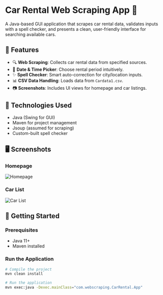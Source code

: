 # Car Rental Web Scraping App 🚗

A Java-based GUI application that scrapes car rental data, validates inputs with a spell checker, and presents a clean, user-friendly interface for searching available cars.

## 📌 Features
- 🔍 **Web Scraping**: Collects car rental data from specified sources.
- 📅 **Date & Time Picker**: Choose rental period intuitively.
- ✨ **Spell Checker**: Smart auto-correction for city/location inputs.
- 📊 **CSV Data Handling**: Loads data from `Cardata1.csv`.
- 📷 **Screenshots**: Includes UI views for homepage and car listings.

## 🧰 Technologies Used
- Java (Swing for GUI)
- Maven for project management
- Jsoup (assumed for scraping)
- Custom-built spell checker

## 🖥️ Screenshots

### Homepage
![Homepage](screenshots/Homepage.png)

### Car List
![Car List](screenshots/CarList.png)

## 🏁 Getting Started

### Prerequisites
- Java 11+
- Maven installed

### Run the Application

```bash
# Compile the project
mvn clean install

# Run the application
mvn exec:java -Dexec.mainClass="com.webscraping.CarRental.App"
